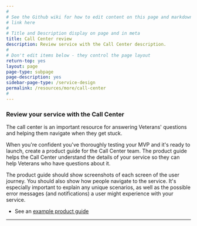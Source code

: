 ```yaml
---
#
# See the Github wiki for how to edit content on this page and markdown styles you can use:
# link here
#
# Title and Description display on page and in meta
title: Call Center review
description: Review service with the Call Center description.
#
# Don't edit items below - they control the page layout
return-top: yes
layout: page
page-type: subpage
page-description: yes
sidebar-page-type: /service-design
permalink: /resources/more/call-center
#
---
```


### Review your service with the Call Center

The call center is an important resource for answering Veterans' questions and helping them navigate when they get stuck.

When you're confident you've thoroughly testing your MVP and it's ready to launch, create a product guide for the Call Center team. The product guide helps the Call Center understand the details of your service so they can help Veterans who have questions about it.

The product guide should show screenshots of each screen of the user journey. You should also show how people navigate to the service. It's especially important to explain any unique scenarios, as well as the possible error messages (and notifications) a user might experience with your service.

* See an [example product guide](../../../assets/pdfs/sample-product-guide.pdf)


<!--
Send your application guide to aubrey@thesocompany.com along with an estimated timeline for when your application will go live.
-->

<!--
OTHER BITS
*Schedule a review with the Help Desk**.
* Then schedule a review with the Call Center to review your MVP and make sure they can use the content to solve problems when users call for help.
-->

<hr>
